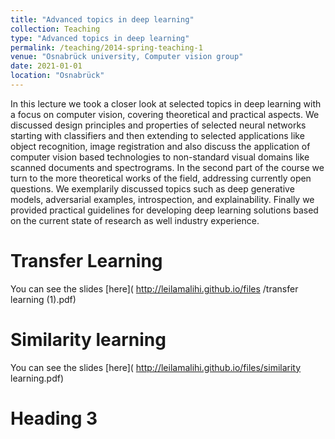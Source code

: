 ```yaml
---
title: "Advanced topics in deep learning"
collection: Teaching
type: "Advanced topics in deep learning"
permalink: /teaching/2014-spring-teaching-1
venue: "Osnabrück university, Computer vision group"
date: 2021-01-01
location: "Osnabrück"
---
```

In this lecture we took a closer look at selected topics in deep learning with a focus on computer vision, covering theoretical and practical aspects. We discussed design principles and properties of selected neural networks starting with classifiers and then extending to selected applications like object recognition, image registration and also discuss the application of computer vision based technologies to non-standard visual domains like scanned documents and spectrograms. In the second part of the course we turn to the more theoretical works of the field, addressing currently open questions. We exemplarily discussed topics such as deep generative models, adversarial examples, introspection, and explainability. Finally we provided practical guidelines for developing deep learning solutions based on the current state of research as well industry experience.


Transfer Learning
======
You can see the slides [here]( http://leilamalihi.github.io/files
/transfer learning (1).pdf)

Similarity learning
======
You can see the slides [here]( http://leilamalihi.github.io/files/similarity learning.pdf)

Heading 3
======
